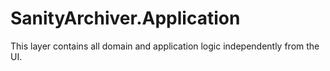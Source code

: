 ﻿# SanityArchiver.Application

This layer contains all domain and application logic independently from the UI.